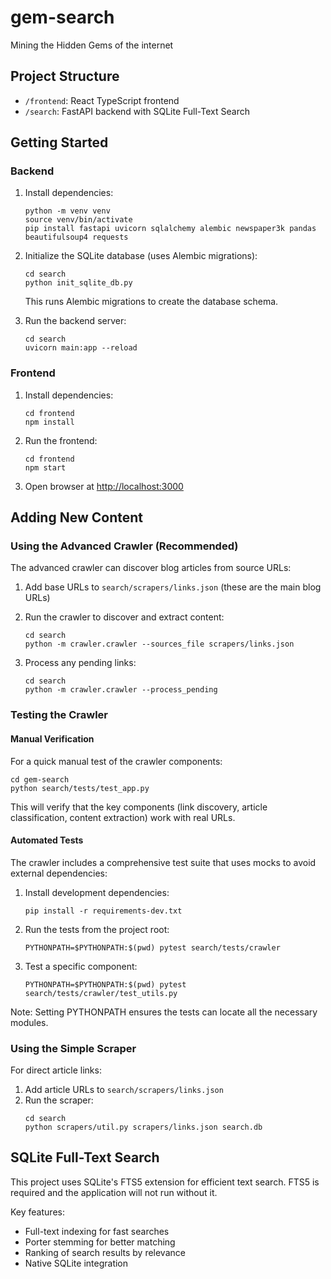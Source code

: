 # gem-search
Mining the Hidden Gems of the internet

## Project Structure

- `/frontend`: React TypeScript frontend
- `/search`: FastAPI backend with SQLite Full-Text Search

## Getting Started

### Backend

1. Install dependencies:
   ```
   python -m venv venv
   source venv/bin/activate
   pip install fastapi uvicorn sqlalchemy alembic newspaper3k pandas beautifulsoup4 requests
   ```

2. Initialize the SQLite database (uses Alembic migrations):
   ```
   cd search
   python init_sqlite_db.py
   ```
   
   This runs Alembic migrations to create the database schema.

3. Run the backend server:
   ```
   cd search
   uvicorn main:app --reload
   ```

### Frontend

1. Install dependencies:
   ```
   cd frontend
   npm install
   ```

2. Run the frontend:
   ```
   cd frontend
   npm start
   ```

3. Open browser at [http://localhost:3000](http://localhost:3000)

## Adding New Content

### Using the Advanced Crawler (Recommended)

The advanced crawler can discover blog articles from source URLs:

1. Add base URLs to `search/scrapers/links.json` (these are the main blog URLs)
2. Run the crawler to discover and extract content:
   ```
   cd search
   python -m crawler.crawler --sources_file scrapers/links.json
   ```

3. Process any pending links:
   ```
   cd search
   python -m crawler.crawler --process_pending
   ```

### Testing the Crawler

#### Manual Verification

For a quick manual test of the crawler components:

```
cd gem-search
python search/tests/test_app.py
```

This will verify that the key components (link discovery, article classification, content extraction) work with real URLs.

#### Automated Tests

The crawler includes a comprehensive test suite that uses mocks to avoid external dependencies:

1. Install development dependencies:
   ```
   pip install -r requirements-dev.txt
   ```

2. Run the tests from the project root:
   ```
   PYTHONPATH=$PYTHONPATH:$(pwd) pytest search/tests/crawler
   ```

3. Test a specific component:
   ```
   PYTHONPATH=$PYTHONPATH:$(pwd) pytest search/tests/crawler/test_utils.py
   ```

Note: Setting PYTHONPATH ensures the tests can locate all the necessary modules.

### Using the Simple Scraper

For direct article links:

1. Add article URLs to `search/scrapers/links.json`
2. Run the scraper:
   ```
   cd search
   python scrapers/util.py scrapers/links.json search.db
   ```

## SQLite Full-Text Search

This project uses SQLite's FTS5 extension for efficient text search. FTS5 is required and the application will not run without it.

Key features:
- Full-text indexing for fast searches
- Porter stemming for better matching
- Ranking of search results by relevance
- Native SQLite integration